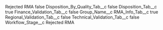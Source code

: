 <?xml version="1.0" encoding="UTF-8"?>
<CustomMetadata xmlns="http://soap.sforce.com/2006/04/metadata" xmlns:xsi="http://www.w3.org/2001/XMLSchema-instance" xmlns:xsd="http://www.w3.org/2001/XMLSchema">
    <label>Rejected RMA</label>
    <protected>false</protected>
    <values>
        <field>Disposition_By_Quality_Tab__c</field>
        <value xsi:type="xsd:boolean">false</value>
    </values>
    <values>
        <field>Disposition_Tab__c</field>
        <value xsi:type="xsd:boolean">true</value>
    </values>
    <values>
        <field>Finance_Validation_Tab__c</field>
        <value xsi:type="xsd:boolean">false</value>
    </values>
    <values>
        <field>Group_Name__c</field>
        <value xsi:nil="true"/>
    </values>
    <values>
        <field>RMA_Info_Tab__c</field>
        <value xsi:type="xsd:boolean">true</value>
    </values>
    <values>
        <field>Regional_Validation_Tab__c</field>
        <value xsi:type="xsd:boolean">false</value>
    </values>
    <values>
        <field>Technical_Validation_Tab__c</field>
        <value xsi:type="xsd:boolean">false</value>
    </values>
    <values>
        <field>Workflow_Stage__c</field>
        <value xsi:type="xsd:string">Rejected RMA</value>
    </values>
</CustomMetadata>
